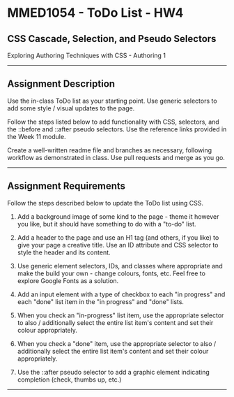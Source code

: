# **MMED1054 - ToDo List - HW4**

## **CSS Cascade, Selection, and Pseudo Selectors**

Exploring Authoring Techniques with CSS - Authoring 1

---

## **Assignment Description**

Use the in-class ToDo list as your starting point. Use generic selectors to add some style / visual updates to the page.

Follow the steps listed below to add functionality with CSS, selectors, and the ::before and ::after pseudo selectors. Use the reference links provided in the Week 11 module.

Create a well-written readme file and branches as necessary, following workflow as demonstrated in class. Use pull requests and merge as you go.

---

## **Assignment Requirements**

Follow the steps described below to update the ToDo list using CSS.

1. Add a background image of some kind to the page - theme it however you like, but it should have something to do with a "to-do" list.

2. Add a header to the page and use an H1 tag (and others, if you like) to give your page a creative title. Use an ID attribute and CSS selector to style the header and its content.

3. Use generic element selectors, IDs, and classes where appropriate and make the build your own - change colours, fonts, etc. Feel free to explore Google Fonts as a solution.

4. Add an input element with a type of checkbox to each "in progress" and each "done" list item in the "in progress" and "done" lists.

5. When you check an "in-progress" list item, use the appropriate selector to also / additionally select the entire list item's content and set their colour appropriately.

6. When you check a "done" item, use the appropriate selector to also / additionally select the entire list item's content and set their colour appropriately.

7. Use the ::after pseudo selector to add a graphic element indicating completion (check, thumbs up, etc.)

---
